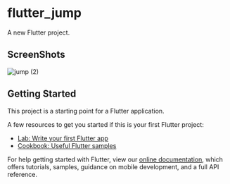 # flutter_jump

A new Flutter project.

## ScreenShots

![jump (2)](https://user-images.githubusercontent.com/75200754/111862306-aca04000-897e-11eb-843d-50af056bb56b.gif)

## Getting Started

This project is a starting point for a Flutter application.

A few resources to get you started if this is your first Flutter project:

- [Lab: Write your first Flutter app](https://flutter.dev/docs/get-started/codelab)
- [Cookbook: Useful Flutter samples](https://flutter.dev/docs/cookbook)

For help getting started with Flutter, view our
[online documentation](https://flutter.dev/docs), which offers tutorials,
samples, guidance on mobile development, and a full API reference.
